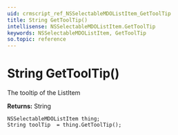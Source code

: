 ```yaml
---
uid: crmscript_ref_NSSelectableMDOListItem_GetToolTip
title: String GetToolTip()
intellisense: NSSelectableMDOListItem.GetToolTip
keywords: NSSelectableMDOListItem, GetToolTip
so.topic: reference
---
```


# String GetToolTip()

The tooltip of the ListItem

**Returns:** String

```crmscript
NSSelectableMDOListItem thing;
String toolTip  = thing.GetToolTip();
```

